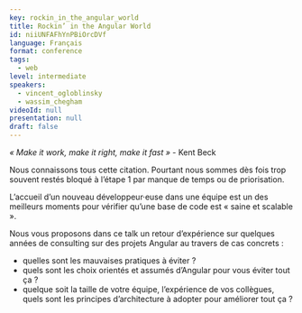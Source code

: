 ```yaml
---
key: rockin_in_the_angular_world
title: Rockin’ in the Angular World
id: niiUNFAFhYnPBiOrcDVf
language: Français
format: conference
tags:
  - web
level: intermediate
speakers:
  - vincent_ogloblinsky
  - wassim_chegham
videoId: null
presentation: null
draft: false
---
```

_« Make it work, make it right, make it fast »_ - Kent Beck

Nous connaissons tous cette citation. Pourtant nous sommes dès fois trop souvent restés bloqué à l’étape 1 par manque de temps ou de priorisation.

L’accueil d’un nouveau développeur·euse dans une équipe est un des meilleurs moments pour vérifier qu’une base de code est « saine et scalable ».

Nous vous proposons dans ce talk un retour d’expérience sur quelques années de consulting sur des projets Angular au travers de cas concrets :
- quelles sont les mauvaises pratiques à éviter ?
- quels sont les choix orientés et assumés d’Angular pour vous éviter tout ça ?
- quelque soit la taille de votre équipe, l’expérience de vos collègues, quels sont les  principes d’architecture à adopter pour améliorer tout ça ?